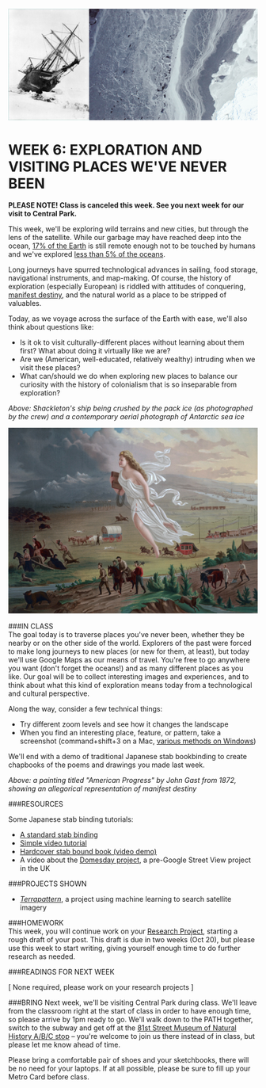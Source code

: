 ![Shackleton's ship and Antarctic sea ice](https://raw.githubusercontent.com/jeffThompson/TechnologyAndTheLandscape/master/Images/Week06/ShackletonAndSeaIce.jpg)

WEEK 6: EXPLORATION AND VISITING PLACES WE'VE NEVER BEEN
====

**PLEASE NOTE! Class is canceled this week. See you next week for our visit to Central Park.**

This week, we'll be exploring wild terrains and new cities, but through the lens of the satellite. While our garbage may have reached deep into the ocean, [17% of the Earth](http://sedac.ciesin.columbia.edu/data/set/wildareas-v2-human-footprint-geographic) is still remote enough not to be touched by humans and we've explored [less than 5% of the oceans](http://oceanservice.noaa.gov/facts/exploration.html).

Long journeys have spurred technological advances in sailing, food storage, navigational instruments, and map-making. Of course, the history of exploration (especially European) is riddled with attitudes of conquering, [manifest destiny](https://en.wikipedia.org/wiki/Manifest_destiny), and the natural world as a place to be stripped of valuables. 

Today, as we voyage across the surface of the Earth with ease, we'll also think about questions like:  

* Is it ok to visit culturally-different places without learning about them first? What about doing it virtually like we are?  
* Are we (American, well-educated, relatively wealthy) intruding when we visit these places?  
* What can/should we do when exploring new places to balance our curiosity with the history of colonialism that is so inseparable from exploration?  

*Above: Shackleton's ship being crushed by the pack ice (as photographed by the crew) and a contemporary aerial photograph of Antarctic sea ice*

!["American Progress" by John Gast, 1872](https://raw.githubusercontent.com/jeffThompson/TechnologyAndTheLandscape/master/Images/Week06/AmericanProgress_JohnGast_1872.jpg)

###IN CLASS  
The goal today is to traverse places you've never been, whether they be nearby or on the other side of the world. Explorers of the past were forced to make long journeys to new places (or new for them, at least), but today we'll use Google Maps as our means of travel. You're free to go anywhere you want (don't forget the oceans!) and as many different places as you like. Our goal will be to collect interesting images and experiences, and to think about what this kind of exploration means today from a technological and cultural perspective.

Along the way, consider a few technical things:

* Try different zoom levels and see how it changes the landscape  
* When you find an interesting place, feature, or pattern, take a screenshot (command+shift+3 on a Mac, [various methods on Windows](https://www.cnet.com/how-to/how-to-take-a-screenshot-in-any-version-of-windows))  

We'll end with a demo of traditional Japanese stab bookbinding to create chapbooks of the poems and drawings you made last week.

*Above: a painting titled "American Progress" by John Gast from 1872, showing an allegorical representation of manifest destiny*

###RESOURCES  

Some Japanese stab binding tutorials:  

* [A standard stab binding](http://www.designsponge.com/2013/03/bookbinding-101-japanese-four-hold-binding.html)  
* [Simple video tutorial](https://www.youtube.com/watch?v=j-r6c_trSxY)  
* [Hardcover stab bound book (video demo)](https://www.youtube.com/watch?v=s9P07WAbYHs)  
* A video about the [Domesday project](https://youtu.be/VLh5LR0Kf1I), a pre-Google Street View project in the UK  

###PROJECTS SHOWN

* *[Terrapattern](http://www.terrapattern.com)*, a project using machine learning to search satellite imagery  

###HOMEWORK  
This week, you will continue work on your [Research Project](https://github.com/jeffThompson/TechnologyAndTheLandscape/blob/master/MidtermResearchProjectAssignment.md), starting a rough draft of your post. This draft is due in two weeks (Oct 20), but please use this week to start writing, giving yourself enough time to do further research as needed.

###READINGS FOR NEXT WEEK  

[ None required, please work on your research projects ]

###BRING 
Next week, we'll be visiting Central Park during class. We'll leave from the classroom right at the start of class in order to have enough time, so please arrive by 1pm ready to go. We'll walk down to the PATH together, switch to the subway and get off at the [81st Street Museum of Natural History A/B/C stop](https://www.google.com/maps/place/81+St+-+Museum+of+Natural+History/@40.7819788,-73.9720134,15z/data=!4m5!3m4!1s0x0:0x145ef5ddf63a434e!8m2!3d40.7819788!4d-73.9720134) – you're welcome to join us there instead of in class, but please let me know ahead of time.

Please bring a comfortable pair of shoes and your sketchbooks, there will be no need for your laptops. If at all possible, please be sure to fill up your Metro Card before class.

